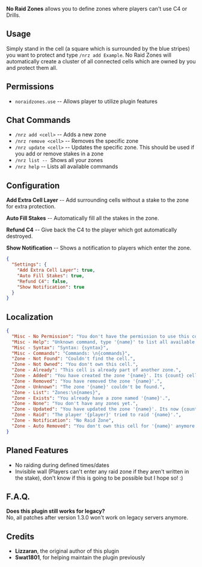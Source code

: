 **No Raid Zones** allows you to define zones where players can't use C4 or Drills.

## Usage

Simply stand in the cell (a square which is surrounded by the blue stripes) you want to protect and type `/nrz add Example`. No Raid Zones will automatically create a cluster of all connected cells which are owned by you and protect them all.

## Permissions

* `noraidzones.use` -- Allows player to utilize plugin features

## Chat Commands

* `/nrz add <cell>` -- Adds a new zone
* `/nrz remove <cell>` -- Removes the specific zone
* `/nrz update <cell>` -- Updates the specific zone. This should be used if you add or remove stakes in a zone
* `/nrz list -- `Shows all your zones
* `/nrz help` -- Lists all available commands

## Configuration

**Add Extra Cell Layer** -- Add surrounding cells without a stake to the zone for extra protection.

**Auto Fill Stakes** -- Automatically fill all the stakes in the zone.

**Refund C4** -- Give back the C4 to the player which got automatically destroyed.

**Show Notification** -- Shows a notification to players which enter the zone.

```json
{
  "Settings": {
    "Add Extra Cell Layer": true,
    "Auto Fill Stakes": true,
    "Refund C4": false,
    "Show Notification": true
  }
}
```

## Localization

```json
{
  "Misc - No Permission": "You don't have the permission to use this command.",
  "Misc - Help": "Unknown command, type '{name}' to list all available commands.",
  "Misc - Syntax": "Syntax: {syntax}",
  "Misc - Commands": "Commands: \n{commands}",
  "Zone - Not Found": "Couldn't find the cell.",
  "Zone - Not Owned": "You don't own this cell.",
  "Zone - Already": "This cell is already part of another zone.",
  "Zone - Added": "You have created the zone '{name}'. Its {count} cells big.",
  "Zone - Removed": "You have removed the zone '{name}'.",
  "Zone - Unknown": "The zone '{name}' couldn't be found.",
  "Zone - List": "Zones:\n{names}",
  "Zone - Exists": "You already have a zone named '{name}'.",
  "Zone - None": "You don't have any zones yet.",
  "Zone - Updated": "You have updated the zone '{name}'. Its now {count} cells big.",
  "Zone - Raid": "The player '{player}' tried to raid '{name}'.",
  "Zone - Notification": "No Raid Zone",
  "Zone - Auto Removed": "You don't own this cell for '{name}' anymore and therefore got removed."
}
```

## Planed Features

* No raiding during defined times/dates
* Invisible wall (Players can't enter any raid zone if they aren't written in the stake), don't know if this is going to be possible but I hope so! :)

## F.A.Q.

**Does this plugin still works for legacy?**  
No, all patches after version 1.3.0 won't work on legacy servers anymore. 

## Credits

- **Lizzaran**, the original author of this plugin
- **Swat1801**, for helping maintain the plugin previously